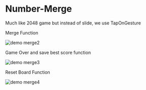 # Number-Merge

Much like 2048 game but instead of slide, we use TapOnGesture

Merge Function

![demo merge2](https://user-images.githubusercontent.com/90476509/164965946-f9587d82-8bac-4705-8e77-4d4865b42c26.gif)


Game Over and save best score function

![demo merge3](https://user-images.githubusercontent.com/90476509/164965996-7b59f21c-0903-42bc-aa64-7c78ee7ef0fb.gif)


Reset Board Function

![demo merge4](https://user-images.githubusercontent.com/90476509/164966014-2770cd8a-349c-4f6c-83c2-8bb5af3aaeba.gif)
